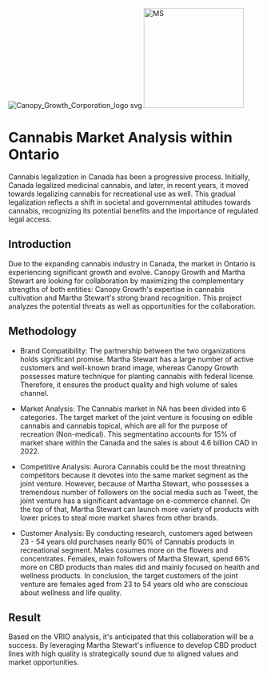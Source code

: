 
![Canopy_Growth_Corporation_logo svg](https://github.com/Yijin-Fu/Cannabis-Market-Analysis/assets/73370048/0eba30b6-ca26-46e0-ab01-5110769af937) <img width="200" alt="MS" src="https://github.com/Yijin-Fu/Cannabis-Market-Analysis/assets/73370048/e834b61b-9530-4116-a934-89565931909a">




# Cannabis Market Analysis within Ontario

Cannabis legalization in Canada has been a progressive process. Initially, Canada legalized medicinal cannabis, and later, in recent years, it moved towards legalizing cannabis for recreational use as well. This gradual legalization reflects a shift in societal and governmental attitudes towards cannabis, recognizing its potential benefits and the importance of regulated legal access.

## Introduction

Due to the expanding cannabis industry in Canada, the market in Ontario is experiencing significant growth and evolve. Canopy Growth and Martha Stewart are looking for collaboration by maximizing the complementary strengths of both entities: Canopy Growth's expertise in cannabis cultivation and Martha Stewart's strong brand recognition. This project analyzes the potential threats as well as opportunities for the collaboration.

## Methodology

- Brand Compatibility: The partnership between the two organizations holds significant promise. Martha Stewart has a large number of active customers and well-known brand image, whereas Canopy Growth possesses mature technique for planting cannabis with federal license. Therefore, it ensures the product quality and high volume of sales channel.

- Market Analysis: The Cannabis market in NA has been divided into 6 categories. The target market of the joint venture is focusing on edible cannabis and cannabis topical, which are all for the purpose of recreation (Non-medical). This segmentatino accounts for 15% of market share within the Canada and the sales is about 4.6 billion CAD in 2022.

- Competitive Analysis: Aurora Cannabis could be the most threatning competitors because it devotes into the same market segment as the joint venture. However, because of Martha Stewart, who possesses a tremendous number of followers on the social media such as Tweet, the joint venture has a significant advantage on e-commerce channel. On the top of that, Martha Stewart can launch more variety of products with lower prices to steal more market shares from other brands.

- Customer Analysis: By conducting research, customers aged between 23 - 54 years old purchases nearly 80% of Cannabis products in recreational segment. Males cosumes more on the flowers and concentrates. Females, main followers of Martha Stewart, spend 66% more on CBD products than males did and mainly focused on health and wellness products. In conclusion, the target customers of the joint venture are females aged from 23 to 54 years old who are conscious about wellness and life quality.

## Result

Based on the VRIO analysis, it's anticipated that this collaboration will be a success.  By leveraging Martha Stewart's influence to develop CBD product lines with high quality is strategically sound due to aligned values and market opportunities.
